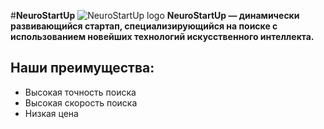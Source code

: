 #**NeuroStartUp**
![NeuroStartUp logo](https://camo.githubusercontent.com/79ee96a8b8fa098c44d1ca302006f24d008408a1c22fc13260437214d705a23d/68747470733a2f2f6e65746f6c6f67792d636f64652e6769746875622e696f2f6769742d686f6d65776f726b732f696e74726f64756374696f6e2f6173736574732f6c6f676f2e706e67)
**NeuroStartUp — динамически развивающийся стартап, специализирующийся на поиске с использованием новейших технологий искусственного интеллекта.**
## Наши преимущества:
* Высокая точность поиска
* Высокая скорость поиска
* Низкая цена
